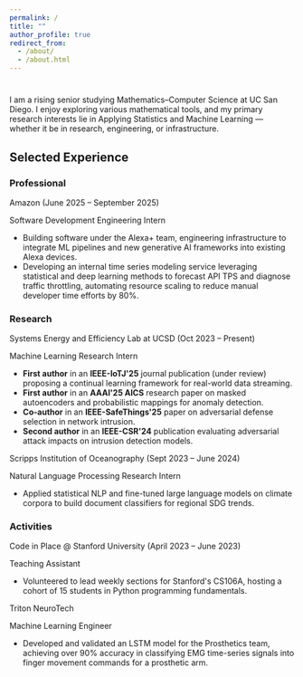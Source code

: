 ```yaml
---
permalink: /
title: ""
author_profile: true
redirect_from: 
  - /about/
  - /about.html
---
```


<!-- Typing animated intro -->
<h1 id="typed-intro" data-aos="fade-in" style="margin-bottom: 1rem;"></h1>

<div data-aos="fade-up">
I am a rising senior studying Mathematics–Computer Science at UC San Diego. I enjoy exploring various mathematical tools, and my primary research interests lie in Applying Statistics and Machine Learning — whether it be in research, engineering, or infrastructure.
</div>

<!-- Section Title -->
<div data-aos="fade-up">
<h2>Selected Experience</h2>
</div>

<!-- PROFESSIONAL -->
<div data-aos="fade-up">
<h3>Professional</h3>
</div>

<div class="experience-card" data-aos="zoom-in">
  <p class="experience-title">Amazon (June 2025 – September 2025)</p>
  <p class="experience-subtitle">Software Development Engineering Intern</p>
  <ul>
    <li>Building software under the Alexa+ team, engineering infrastructure to integrate ML pipelines and new generative AI frameworks into existing Alexa devices.</li>
    <li>Developing an internal time series modeling service leveraging statistical and deep learning methods to forecast API TPS and diagnose traffic throttling, automating resource scaling to reduce manual developer time efforts by 80%.</li>
  </ul>
</div>

<!-- RESEARCH -->
<div data-aos="fade-up">
<h3>Research</h3>
</div>

<div class="experience-card" data-aos="zoom-in">
  <p class="experience-title">Systems Energy and Efficiency Lab at UCSD (Oct 2023 – Present)</p>
  <p class="experience-subtitle">Machine Learning Research Intern</p>
  <ul>
    <li><strong>First author</strong> in an <strong>IEEE-IoTJ'25</strong> journal publication (under review) proposing a continual learning framework for real-world data streaming.</li>
    <li><strong>First author</strong> in an <strong>AAAI'25 AICS</strong> research paper on masked autoencoders and probabilistic mappings for anomaly detection.</li>
    <li><strong>Co-author</strong> in an <strong>IEEE-SafeThings'25</strong> paper on adversarial defense selection in network intrusion.</li>
    <li><strong>Second author</strong> in an <strong>IEEE-CSR'24</strong> publication evaluating adversarial attack impacts on intrusion detection models.</li>
  </ul>
</div>

<div class="experience-card" data-aos="zoom-in" style="--bg: url('/images/scripps.png');">
  <p class="experience-title">Scripps Institution of Oceanography (Sept 2023 – June 2024)</p>
  <p class="experience-subtitle">Natural Language Processing Research Intern</p>
  <ul>
    <li>Applied statistical NLP and fine-tuned large language models on climate corpora to build document classifiers for regional SDG trends.</li>
  </ul>
</div>

<!-- ACTIVITIES -->
<div data-aos="fade-up">
<h3>Activities</h3>
</div>

<div class="experience-card" data-aos="zoom-in" style="--bg: url('/images/stanford-logo.png');">
  <p class="experience-title">Code in Place @ Stanford University (April 2023 – June 2023)</p>
  <p class="experience-subtitle">Teaching Assistant</p>
  <ul>
    <li>Volunteered to lead weekly sections for Stanford's CS106A, hosting a cohort of 15 students in Python programming fundamentals.</li>
  </ul>
</div>


<div class="experience-card" data-aos="zoom-in">
  <p class="experience-title">Triton NeuroTech</p>
  <p class="experience-subtitle">Machine Learning Engineer</p>
  <ul>
    <li>Developed and validated an LSTM model for the Prosthetics team, achieving over 90% accuracy in classifying EMG time-series signals into finger movement commands for a prosthetic arm.</li>
  </ul>
</div>

<!-- Extra space to ensure scroll -->
<div style="height: 100vh;"></div>
